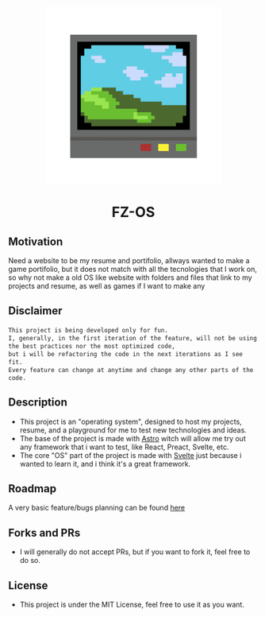<p align="center">
  <a href="https://flavio-zanoni.vercel.app"><img src="https://raw.githubusercontent.com/FlavioZanoni/FlavioZanoni.com/main/public/favicon/android-chrome-512x512.png" alt="Logo" height=355></a>
</p>
<h1 align="center">FZ-OS</h1>

## Motivation

Need a website to be my resume and portifolio, allways wanted to make a game portifolio, but it does not match with all the tecnologies that I work on, so why not make a old OS like website with folders and files that link to my projects and resume, as well as games if I want to make any

## Disclaimer

```plaintext
This project is being developed only for fun.
I, generally, in the first iteration of the feature, will not be using the best practices nor the most optimized code,
but i will be refactoring the code in the next iterations as I see fit.
Every feature can change at anytime and change any other parts of the code.
```

## Description

- This project is an "operating system", designed to host my projects, resume, and a playground for me to test new technologies and ideas.
- The base of the project is made with [Astro](https://astro.build) witch will allow me try out any framework that i want to test, like React, Preact, Svelte, etc.
- The core "OS" part of the project is made with [Svelte](https://svelte.dev) just because i wanted to learn it, and i think it's a great framework.

## Roadmap

A very basic feature/bugs planning can be found [here](https://github.com/FlavioZanoni/FlavioZanoni.com/blob/main/todo.md)

## Forks and PRs

- I will generally do not accept PRs, but if you want to fork it, feel free to do so.

## License

- This project is under the MIT License, feel free to use it as you want.

